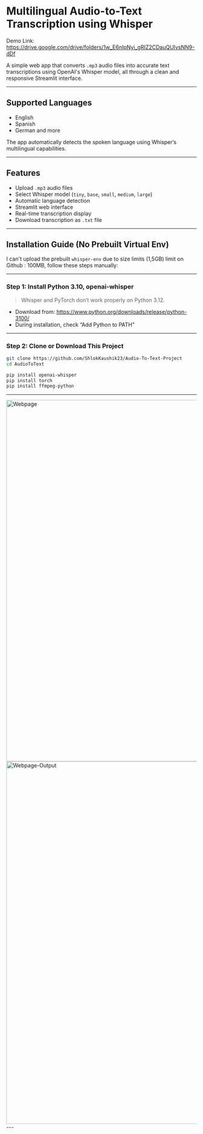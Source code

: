 

#  Multilingual Audio-to-Text Transcription using Whisper
Demo Link: https://drive.google.com/drive/folders/1w_E6nIpNyi_gRIZ2CDauQUIvsNN9-dDf

A simple web app that converts `.mp3` audio files into accurate text transcriptions using OpenAI's Whisper model, all through a clean and responsive Streamlit interface.

---

##  Supported Languages

-  English  
-  Spanish  
-  German  and more

The app automatically detects the spoken language using Whisper’s multilingual capabilities.

---

##  Features

- Upload `.mp3` audio files
- Select Whisper model (`tiny`, `base`, `small`, `medium`, `large`)
- Automatic language detection
- Streamlit web interface
- Real-time transcription display
- Download transcription as `.txt` file

---

##  Installation Guide (No Prebuilt Virtual Env)

I can't upload the prebuilt `whisper-env` due to size limits (1,5GB) limit on Github : 100MB, follow these steps manually:

---


###  Step 1: Install Python 3.10, openai-whisper 

> Whisper and PyTorch don’t work properly on Python 3.12.


- Download from: https://www.python.org/downloads/release/python-3100/
- During installation, check  “Add Python to PATH”

---

###  Step 2: Clone or Download This Project

```bash
git clone https://github.com/ShlokKaushik23/Audio-To-Text-Project
cd AudioToText

pip install openai-whisper
pip install torch
pip install ffmpeg-python

```

---
<img width="956" alt="Webpage" src="https://github.com/user-attachments/assets/e6cee2ed-c0c3-48ad-8d6c-895a2db1523c" />
<img width="959" alt="Webpage-Output" src="https://github.com/user-attachments/assets/7b9ca797-2fb3-4870-94fc-18998ea21228" />
---
